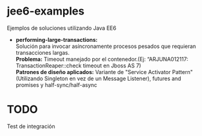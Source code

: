 jee6-examples
=============

Ejemplos de soluciones utilizando Java EE6

* **performing-large-transactions:**
<br>Solución para invocar asíncronamente procesos pesados que requieran transacciones largas.
<br>**Problema:** Timeout manejado por el contenedor.(Ej: “ARJUNA012117: TransactionReaper::check timeout en Jboss AS 7)
<br>**Patrones de diseño aplicados:** Variante de "Service Activator Pattern"(Utilizando Singleton en vez de un Message Listener), futures and promises y half-sync/half-async

TODO
=============
Test de integración
